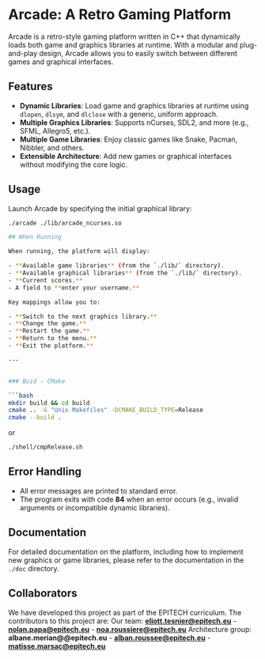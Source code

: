 # Arcade: A Retro Gaming Platform

Arcade is a retro-style gaming platform written in C++ that dynamically loads both game and graphics libraries at runtime. With a modular and plug-and-play design, Arcade allows you to easily switch between different games and graphical interfaces.

## Features
- **Dynamic Libraries**: Load game and graphics libraries at runtime using `dlopen`, `dlsym`, and `dlclose` with a generic, uniform approach.
- **Multiple Graphics Libraries**: Supports nCurses, SDL2, and more (e.g., SFML, Allegro5, etc.).
- **Multiple Game Libraries**: Enjoy classic games like Snake, Pacman, Nibbler, and others.
- **Extensible Architecture**: Add new games or graphical interfaces without modifying the core logic.

## Usage
Launch Arcade by specifying the initial graphical library:
```bash
./arcade ./lib/arcade_ncurses.so

## When Running

When running, the platform will display:

- **Available game libraries** (from the `./lib/` directory).
- **Available graphical libraries** (from the `./lib/` directory).
- **Current scores.**
- A field to **enter your username.**

Key mappings allow you to:

- **Switch to the next graphics library.**
- **Change the game.**
- **Restart the game.**
- **Return to the menu.**
- **Exit the platform.**

---


### Buid - CMake

```bash
mkdir build && cd build
cmake .. -G "Unix Makefiles" -DCMAKE_BUILD_TYPE=Release
cmake --build .
```

or

```bash
./shell/cmpRelease.sh
```

## Error Handling

- All error messages are printed to standard error.
- The program exits with code **84** when an error occurs (e.g., invalid arguments or incompatible dynamic libraries).

## Documentation

For detailed documentation on the platform, including how to implement new graphics or game libraries, please refer to the documentation in the `./doc` directory.

## Collaborators

We have developed this project as part of the EPITECH curriculum. The contributors to this project are:
Our team: **eliott.tesnier@epitech.eu** - **nolan.papa@epitech.eu** - **noa.roussiere@epitech.eu**
Architecture group: **albane.merian@@epitech.eu** - **alban.roussee@epitech.eu** - **matisse.marsac@epitech.eu**
